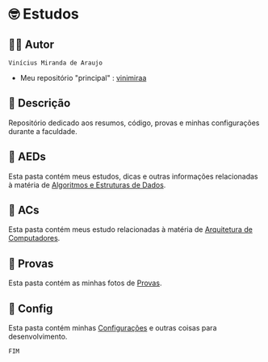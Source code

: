 # 🤓 Estudos

## 👨‍💻 Autor

`Vinícius Miranda de Araujo`

- Meu repositório "principal" : [vinimiraa](https://github.com/vinimiraa/CC-PUCMG)

## 📝 Descrição

Repositório dedicado aos resumos, código, provas e minhas configurações durante a faculdade. 

## 📁 AEDs

Esta pasta contém meus estudos, dicas e outras informações relacionadas à matéria de [Algoritmos e Estruturas de Dados](/AEDs/README.md).

## 📁 ACs

Esta pasta contém meus estudo relacionadas à matéria de [Arquitetura de Computadores](/ACs/README.md).

## 📁 Provas

Esta pasta contém as minhas fotos de [Provas](/Provas/README.md).

## 📁 Config

Esta pasta contém minhas [Configurações](/Config/README.md) e outras coisas para desenvolvimento.

`FIM`
